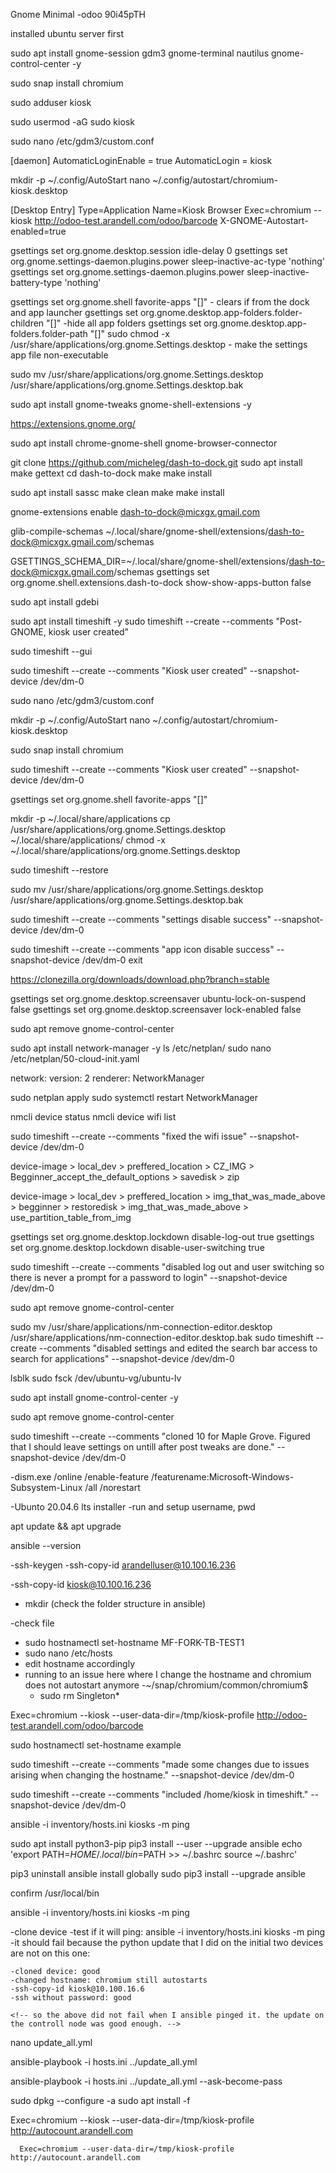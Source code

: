 Gnome Minimal
-odoo
90i45pTH

installed ubuntu server first

sudo apt install gnome-session gdm3 gnome-terminal nautilus gnome-control-center -y

sudo snap install chromium

sudo adduser kiosk

<!-- -add user to sudo (for setup) -->

sudo usermod -aG sudo kiosk

<!-- -enable autologin for kiosk -->

sudo nano /etc/gdm3/custom.conf

<!-- -edit the custom.conf to reflect below -->

[daemon]
AutomaticLoginEnable = true
AutomaticLogin = kiosk

<!-- -create the autro start folder and file -->

mkdir -p ~/.config/AutoStart
nano ~/.config/autostart/chromium-kiosk.desktop

<!-- -in the file -->

[Desktop Entry]
Type=Application
Name=Kiosk Browser
Exec=chromium --kiosk http://odoo-test.arandell.com/odoo/barcode
X-GNOME-Autostart-enabled=true

<!-- -disable screen sleep. dont need to do this if done on ui-->

gsettings set org.gnome.desktop.session idle-delay 0
gsettings set org.gnome.settings-daemon.plugins.power sleep-inactive-ac-type 'nothing'
gsettings set org.gnome.settings-daemon.plugins.power sleep-inactive-battery-type 'nothing'

<!-- Disable Access to Settings in GNOME. make sure kiosk we are signed into kiosk user. Check above also. those steps may also require to be logged in as kiosk
    this step is important for the cloning step. it makes sure that kiosk user retains all the settings.
 -->

gsettings set org.gnome.shell favorite-apps "[]" - clears if from the dock and app launcher
gsettings set org.gnome.desktop.app-folders.folder-children "[]" -hide all app folders
gsettings set org.gnome.desktop.app-folders.folder-path "[]"
sudo chmod -x /usr/share/applications/org.gnome.Settings.desktop - make the settings app file non-executable

<!-- some of the above did not work to remove the Settings. the one below did. not sure if I even need to do the ones above -->

sudo mv /usr/share/applications/org.gnome.Settings.desktop /usr/share/applications/org.gnome.Settings.desktop.bak

<!-- turning back on temp so I can make adustments to the device. then will turn back off. -->

<!-- installing ext to hide dock -->

sudo apt install gnome-tweaks gnome-shell-extensions -y

<!-- extension installed correctly, but due to the server version, have to install the extension to chromium -follow prompts- -->

https://extensions.gnome.org/

<!-- then -->

sudo apt install chrome-gnome-shell gnome-browser-connector

<!-- having issues installing dash to dock. trying to clone it from git -->

git clone https://github.com/micheleg/dash-to-dock.git
sudo apt install make gettext
cd dash-to-dock
make
make install

<!-- ran  into an issue here. had to download -->

sudo apt install sassc
make clean
make
make install

<!-- I think install is in the wrong folder trying to fix this. -->

gnome-extensions enable dash-to-dock@micxgx.gmail.com

<!-- this cmd below was unnecesarry I believe -->

glib-compile-schemas ~/.local/share/gnome-shell/extensions/dash-to-dock@micxgx.gmail.com/schemas

<!-- disable the app icon: 9 dots -->

GSETTINGS_SCHEMA_DIR=~/.local/share/gnome-shell/extensions/dash-to-dock@micxgx.gmail.com/schemas gsettings set org.gnome.shell.extensions.dash-to-dock show-show-apps-button false

<!-- OK FROM HERE. IT LOOKS SATISFACTORY. I just need to take the settings icon out of the top right and keyboard. splashtop -->
<!-- note. there are some issues back in the admin user. The settings in kiosk are supposed to stick over there but. I am seeing some glitches on the admin side -->
<!-- cant get the setting icon on teh OSK to not show. skipping for now. attempting splashtop
    I am able to get into the network via
    "other locations in file explorer

    double clicked: Splashtop_Streamer_Ubuntu_amd64.deb

    I have to install a tool for deb files

 -->

sudo apt install gdebi

<!-- install is good. device shows up in splashtop. but, can not splashtop into it becasue of wayland seession. splashtop does not support wayland. we have to swithc to x11 session  -->

<!-- STARTING OVER ... SPLASHTOP BROKE EVERYTHING -->

<!-- installing timeshift -->

sudo apt install timeshift -y
sudo timeshift --create --comments "Post-GNOME, kiosk user created"

<!-- error here: Failed to create snapshot: Maybe a wrong directory. fixing directory -->

sudo timeshift --gui

<!-- the above gave an error because it was trying to save to the wrong partiiton. also sudo timeshift --gui also failed. below is what worked -->

sudo timeshift --create --comments "Kiosk user created" --snapshot-device /dev/dm-0

<!-- MOVING ON WITH KIOSK INSTALLATION -->

sudo nano /etc/gdm3/custom.conf

<!-- create dir and file if does not already exist -->

mkdir -p ~/.config/AutoStart
nano ~/.config/autostart/chromium-kiosk.desktop

<!-- had an issue here. I forgot to install chromium -->

sudo snap install chromium

sudo timeshift --create --comments "Kiosk user created" --snapshot-device /dev/dm-0

<!-- going to disable settings -->

<!-- clears if from the dock and app launcher. reboot. its still there -->

gsettings set org.gnome.shell favorite-apps "[]"

mkdir -p ~/.local/share/applications
cp /usr/share/applications/org.gnome.Settings.desktop ~/.local/share/applications/
chmod -x ~/.local/share/applications/org.gnome.Settings.desktop

<!-- restore -->

sudo timeshift --restore

<!-- had issues with ttrying to just disable settings for kiosk user. but could not get it to stick. just did it globally -->

sudo mv /usr/share/applications/org.gnome.Settings.desktop /usr/share/applications/org.gnome.Settings.desktop.bak

sudo timeshift --create --comments "settings disable success" --snapshot-device /dev/dm-0

<!-- attempting install for extension to get rid of app icon 9dots -->
<!-- ok followed the above notes. went kind of smoothly. it works -->

sudo timeshift --create --comments "app icon disable success" --snapshot-device /dev/dm-0
exit

<!-- TODO: MAYBE LOCKDOWN CHROME ACCESS AND KEYBOARD SETTINGS ACCESS
 -->

 <!-- BEGINING CLONEZILLA PROCESS. -->

https://clonezilla.org/downloads/download.php?branch=stable

 <!-- CPU Architecture: amd64, File Type: ISO -->
 <!-- used belenaEtccher to clone. Was weary about this, because I made an attempt with belenaEtcher in the past and it was glitch.
    seems like it worked successfully now though.
    I need to usbs for this process. The surface only has one usb port. I could not find a functioning usb hub, so I had to work around by
    partitioning the same usb. A few extra steps was involed, including downloading 7zip and manually extracting the iso to the clonezilla 
    partition, becasue belenaEtcher will clone the whole stick and not jsut the partiition.

    ok. clone looks successfull. Checking to see what kind of post edits I need to do.
    
  -->
  <!-- disable sign in a suspend -->

gsettings set org.gnome.desktop.screensaver ubuntu-lock-on-suspend false
gsettings set org.gnome.desktop.screensaver lock-enabled false

<!-- kiosk user can still access settings thru: Power Mode, Bluetooth.
    if I turn all this off can I still connect to bluetooth
 -->

sudo apt remove gnome-control-center

 <!-- the above works. but choosing to just leave this as a post set up. After bluetooth install and any other necessary installs. I can shut it down. -->
 <!-- I have a wifi issue. The wifi icon has been missing. IDK when it started to be missing. This maybe an issue and I need it to come back -->
 <!-- So the icon is always missing. I only have wifi because of the initial ubuntu server install. It connects to the specified wifi that I set theere and 
    then everything gets cloned over. I can no longer access wifi with out makiing drastic tweaks.
  -->
<!-- ATTENMPTING TO FIX -->

sudo apt install network-manager -y
ls /etc/netplan/
sudo nano /etc/netplan/50-cloud-init.yaml

<!-- add the "renderer" key value pair to the .yaml file -->

network:
version: 2
renderer: NetworkManager

sudo netplan apply
sudo systemctl restart NetworkManager

<!-- check now if NetworkManager is managing WiFi -->

nmcli device status
nmcli device wifi list

<!-- I can controll wifi on cli, but it does look like the icon has appeared now. This is satisfactory. -->
<!-- create a timeshift here. -->

sudo timeshift --create --comments "fixed the wifi issue" --snapshot-device /dev/dm-0

<!-- clonezilla process -->
<!-- selecting options on the clonezilla process -->

device-image > local_dev > preffered_location > CZ_IMG > Begginner_accept_the_default_options > savedisk > zip

<!-- selecting options for eh actual clone on a device -->

device-image > local_dev > preffered_location > img_that_was_made_above > begginner > restoredisk > img_that_was_made_above > use_partition_table_from_img

<!-- note the above steps do have options inbetween. the steps listed are the important ones -->

<!-- POST CLONE CHECKS-->
<!-- making sure that there are no ways that the user has to login. If need to switch to admin, can just turn this off. or ssh.-->

gsettings set org.gnome.desktop.lockdown disable-log-out true
gsettings set org.gnome.desktop.lockdown disable-user-switching true

<!-- the above are optional. going to leave them for now and see what happend durihg testing. just inform user not to log out
    no. we need no log in so there is never a password that needs to be used.
    final: disabled the two above settings
 -->

<!-- disable settings access entirely. timeshift here first -->

sudo timeshift --create --comments "disabled log out and user switching so there is never a prompt for a password to login" --snapshot-device /dev/dm-0

<!-- disable settings -->

sudo apt remove gnome-control-center

<!-- tried to disable the search bar, but it seems like you cant so I had to diable the desktop applicaction icons individually -->

sudo mv /usr/share/applications/nm-connection-editor.desktop /usr/share/applications/nm-connection-editor.desktop.bak
sudo timeshift --create --comments "disabled settings and edited the search bar access to search for applications" --snapshot-device /dev/dm-0

<!-- clonezilla -->
<!-- failed to clone -->
<!-- so something was curupted with the master surface. had to boot into the clonezilla shell and: -->

lsblk
sudo fsck /dev/ubuntu-vg/ubuntu-lv

<!-- realized at the end of the coloning option that you can run this check. -->

<!-- CLONING 10 FOR MG -->
<!-- I have to turn on settings for now, so we can initially tweak settings according to needs: wifi, bluetooth.. etc -->
<!-- turned on manually to all devices cloned and turned back on on Master. -->

sudo apt install gnome-control-center -y

<!-- connected bluetooth barcode scanner. turned settings back off -->

sudo apt remove gnome-control-center

<!-- reconnects fine -->
<!--  -->
<!-- time shift here -->

sudo timeshift --create --comments "cloned 10 for Maple Grove. Figured that I should leave settings on untill after post tweaks are done." --snapshot-device /dev/dm-0

<!-- TODO:
   chromium --kiosk \
  --proxy-server="0.0.0.0:1234" \
  --proxy-bypass-list="your-allowed-site.com,localhost,127.0.0.1"

Update autostart cmd
[Desktop Entry]
Type=Application
Exec=chromium --kiosk https://your-allowed-site.com --proxy-server="0.0.0.0:1234" --proxy-bypass-list="your-allowed-site.com"
Hidden=false
X-GNOME-Autostart-enabled=true
Name=Chromium Kiosk

 -->

<!-- May 5th 2025 -->
<!-- ANSIBLE -->
<!--  -->
<!-- doing this project on Jim T's machine. Its a Windows Enterprise. -->
<!-- Windows enterprise does not support wsl 2 -->

-dism.exe /online /enable-feature /featurename:Microsoft-Windows-Subsystem-Linux /all /norestart

<!-- go to Microsoft store and download -->

-Ubunto 20.04.6 lts installer
-run and setup username, pwd

apt update && apt upgrade

ansible --version

<!-- Make sure ssh is enabled on devices. On control node generate ssh key -->

-ssh-keygen
-ssh-copy-id arandelluser@10.100.16.236

<!-- Need to add the ssh key to each user that requires controlling. going to default to just adding the kiosk -->

-ssh-copy-id kiosk@10.100.16.236

<!-- Clean mainatainalble inventory -->

- mkdir (check the folder structure in ansible)

<!-- edit the hosts.ini file: -->

-check file

<!-- added another device. had to change the hostname -->

- sudo hostnamectl set-hostname MF-FORK-TB-TEST1
- sudo nano /etc/hosts
- edit hostname accordingly
- running to an issue here where I change the hostname and chromium does not autostart anymore
  <!-- chromium creates a file "singleton" that has to be deleted everytime the hostname is changed or chromium will not start. in this dir: -->
  -~/snap/chromium/common/chromium$
  - sudo rm Singleton\*

<!-- after removing the Singleton files, edit .config/autostart -->

Exec=chromium --kiosk --user-data-dir=/tmp/kiosk-profile http://odoo-test.arandell.com/odoo/barcode

<!-- can now change hostname and chromium will autostart. this opens a temp/disposable profile each time. this does cause sign out to happen everytime a reboot happends -->

sudo hostnamectl set-hostname example

<!-- timeshift here -->

sudo timeshift --create --comments "made some changes due to issues arising when changing the hostname." --snapshot-device /dev/dm-0

<!-- timeshift in kiosk user is fine, just include /home/kiosk in timeshift settings -->

sudo timeshift --create --comments "included /home/kiosk in timeshift." --snapshot-device /dev/dm-0

<!-- cloning. cloned using the date as the name of the clone -->
<!-- good. tested changing hostnames, chromium is starting as usual.  -->
<!-- continue with ansible -->

<!-- copied ssh key to devices: .8 and .230. I can ssh without password -->

<!-- May 7th 2025 -->
<!-- testing -->

ansible -i inventory/hosts.ini kiosks -m ping

<!-- the above did not work. Ran into an error:
The error was: ModuleNotFoundError: No module named 'ansible.module_utils.six.moves'
 -->

<!-- On the Control Node:
note that I did install on the devices also
 -->

<!-- Updating. So a combination of an ansible bug, which needed upgrading and the directory needed to be fixed -->

sudo apt install python3-pip
pip3 install --user --upgrade ansible
echo 'export PATH=$HOME/.local/bin=$PATH >> ~/.bashrc source ~/.bashrc'

<!-- It seems like I am having this issue becasue I am installing ansible as the user. I need to install ansible globally
 -->

pip3 uninstall ansible
install globally
sudo pip3 install --upgrade ansible

confirm
/usr/local/bin

<!-- this now works -->

ansible -i inventory/hosts.ini kiosks -m ping

<!-- Before moving on, I want to test if on a new cloned device i have to install python manually like i did .
  for the ohter devices
-->

-clone device
-test if it will ping: ansible -i inventory/hosts.ini kiosks -m ping
-it should fail because the python update that I did on the initial two devices are not on this one:

    -cloned device: good
    -changed hostname: chromium still autostarts
    -ssh-copy-id kiosk@10.100.16.6
    -ssh without password: good

    <!-- so the above did not fail when I ansible pinged it. the update on the controll node was good enough. -->

<!-- test playbook. update all devices -->

<!-- create a new file in kiosk_project -->

nano update_all.yml

<!-- check the yaml file -->

<!-- remember to be in the right dir -->

ansible-playbook -i hosts.ini ../update_all.yml

<!-- I have an error here about sudo.
  sudo for kiosks uses a password. the "become: true" in the playbook says to run the comman with sudo. sudo needs a password
 -->

ansible-playbook -i hosts.ini ../update_all.yml --ask-become-pass

 <!-- ok everything checks out from here. I created a playbook that updates and upgrades all device. 
 
 TODO:Moving forward with this I need to make sure dns and dhcp is correct
  for these devices
  -->

<!-- MAY 8TH 2025 -->
<!-- Steve has requested 3 devices for autocount. I have three ready. Probably just have to switch autostart to autocount.arandell.com. -->
<!-- made apporpriate changes to the three devices:
  hostnamectl, edited hosts.ini
  ansible ping worked
  when running update playbook, ran into an error:
   -something about: cant fine the efi system partition. I did not have an issue with the effeted devices prior. Im not sure if a reboot did this or not.

 -->
 <!-- fixed the above on the effected devices-->

sudo dpkg --configure -a
sudo apt install -f

<!-- ^solved the issue for now. rebooted and confirmed -->

 <!-- AUTOSTART autocount -->
 <!--edited autostart file to this-->

Exec=chromium --kiosk --user-data-dir=/tmp/kiosk-profile http://autocount.arandell.com

<!-- works but we need it to be able to open tabs when
  we click on the links. from the setup on odoo, the tabs and the search bar is disabled for the chromium browser
 -->

 <!-- had to troubleshoot the ^ above with a couple things
    when i added the teh new Exec line. it gave me the sigleton error again. deleted the singleton files then added :
      -->

      Exec=chromium --user-data-dir=/tmp/kiosk-profile http://autocount.arandell.com

<!-- tnis one^ eventually autostarts with chromium showning all the tabs. this is satisfactory. will see what kind of constraints we need after testing -->
<!-- actually its not satisfactory. the user will be able to close chromium. you can search and reopen chromium but the config file set it to where chromium is a
  temp and it will not let you back into the url
 -->
